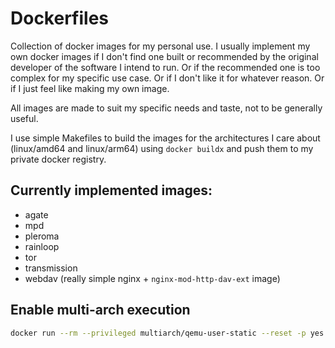 # Dockerfiles

Collection of docker images for my personal use. I usually implement my own
docker images if I don't find one built or recommended by the original
developer of the software I intend to run. Or if the recommended one is too
complex for my specific use case. Or if I don't like it for whatever reason. Or
if I just feel like making my own image.

All images are made to suit my specific needs and taste, not to be generally
useful.

I use simple Makefiles to build the images for the architectures I care about
(linux/amd64 and linux/arm64) using `docker buildx` and push them to my private
docker registry.

## Currently implemented images:

* agate
* mpd
* pleroma
* rainloop
* tor
* transmission
* webdav (really simple nginx + `nginx-mod-http-dav-ext` image)

## Enable multi-arch execution

```sh
docker run --rm --privileged multiarch/qemu-user-static --reset -p yes
```
